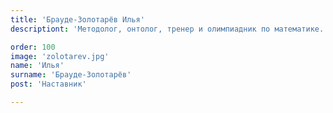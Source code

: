 ```yaml
---
title: 'Брауде-Золотарёв Илья'
descriptiont: 'Методолог, онтолог, тренер и олимпиадник по математике. Выпускник РЭШ.'

order: 100
image: 'zolotarev.jpg'
name: 'Илья'
surname: 'Брауде-Золотарёв'
post: 'Наставник'

---
```

